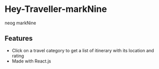 # Hey-Traveller-markNine

neog markNine

## Features

- Click on a travel category to get a list of itinerary with its location and rating
- Made with React.js
